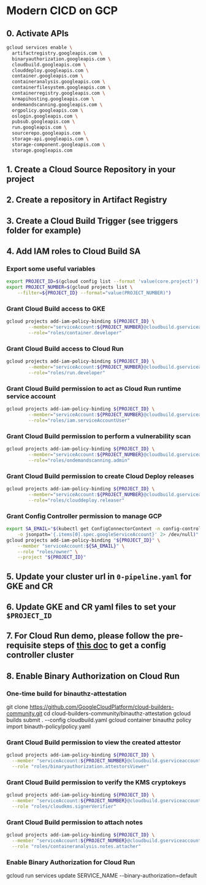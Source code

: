 # Modern CICD on GCP

## 0. Activate APIs

```bash
gcloud services enable \
  artifactregistry.googleapis.com \
  binaryauthorization.googleapis.com \
  cloudbuild.googleapis.com \
  clouddeploy.googleapis.com \
  container.googleapis.com \
  containeranalysis.googleapis.com \
  containerfilesystem.googleapis.com \
  containerregistry.googleapis.com \
  krmapihosting.googleapis.com \
  ondemandscanning.googleapis.com \
  orgpolicy.googleapis.com \
  oslogin.googleapis.com \
  pubsub.googleapis.com \
  run.googleapis.com \
  sourcerepo.googleapis.com \
  storage-api.googleapis.com \
  storage-component.googleapis.com \
  storage.googleapis.com
```

## 1. Create a Cloud Source Repository in your project

## 2. Create a repository in Artifact Registry

## 3. Create a Cloud Build Trigger (see triggers folder for example)

## 4. Add IAM roles to Cloud Build SA
### Export some useful variables
```bash
export PROJECT_ID=$(gcloud config list --format 'value(core.project)')
export PROJECT_NUMBER=$(gcloud projects list \
    --filter=${PROJECT_ID} --format="value(PROJECT_NUMBER)")
```

### Grant Cloud Build access to GKE
```bash
gcloud projects add-iam-policy-binding ${PROJECT_ID} \
        --member="serviceAccount:${PROJECT_NUMBER}@cloudbuild.gserviceaccount.com" \
        --role="roles/container.developer"
```

### Grant Cloud Build access to Cloud Run
```bash
gcloud projects add-iam-policy-binding ${PROJECT_ID} \
        --member="serviceAccount:${PROJECT_NUMBER}@cloudbuild.gserviceaccount.com" \
        --role="roles/run.developer"
```

### Grant Cloud Build permission to act as Cloud Run runtime service account
```bash
gcloud projects add-iam-policy-binding ${PROJECT_ID} \
        --member="serviceAccount:${PROJECT_NUMBER}@cloudbuild.gserviceaccount.com" \
        --role="roles/iam.serviceAccountUser"
```

### Grant Cloud Build permission to perform a vulnerability scan
```bash
gcloud projects add-iam-policy-binding ${PROJECT_ID} \
        --member="serviceAccount:${PROJECT_NUMBER}@cloudbuild.gserviceaccount.com" \
        --role="roles/ondemandscanning.admin"
```

### Grant Cloud Build permission to create Cloud Deploy releases
```bash
gcloud projects add-iam-policy-binding ${PROJECT_ID} \
        --member="serviceAccount:${PROJECT_NUMBER}@cloudbuild.gserviceaccount.com" \
        --role="roles/clouddeploy.releaser"
```

### Grant Config Controller permission to manage GCP
```bash
export SA_EMAIL="$(kubectl get ConfigConnectorContext -n config-control \
    -o jsonpath='{.items[0].spec.googleServiceAccount}' 2> /dev/null)"
gcloud projects add-iam-policy-binding "${PROJECT_ID}" \
    --member "serviceAccount:${SA_EMAIL}" \
    --role "roles/owner" \
    --project "${PROJECT_ID}"
```

## 5. Update your cluster url in `0-pipeline.yaml` for GKE and CR

## 6. Update GKE and CR yaml files to set your `$PROJECT_ID`

## 7. For Cloud Run demo, please follow the pre-requisite steps of [this doc](https://docs.google.com/document/d/1DFunajJsevYhoVg6x3xC8YInzGLkRTLk_TxfpY_esQk/edit#) to get a config controller cluster

## 8. Enable Binary Authorization on Cloud Run
### One-time build for binauthz-attestation
git clone https://github.com/GoogleCloudPlatform/cloud-builders-community.git
cd cloud-builders-community/binauthz-attestation
gcloud builds submit . --config cloudbuild.yaml
gcloud container binauthz policy import binauth-policy/policy.yaml
### Grant Cloud Build permission to view the created attestor
```bash
gcloud projects add-iam-policy-binding ${PROJECT_ID} \
  --member "serviceAccount:${PROJECT_NUMBER}@cloudbuild.gserviceaccount.com" \
  --role "roles/binaryauthorization.attestorsViewer"
```
### Grant Cloud Build permission to verify the KMS cryptokeys
```bash
gcloud projects add-iam-policy-binding ${PROJECT_ID} \
  --member "serviceAccount:${PROJECT_NUMBER}@cloudbuild.gserviceaccount.com" \
  --role "roles/cloudkms.signerVerifier"
```
### Grant Cloud Build permission to attach notes
```bash
gcloud projects add-iam-policy-binding ${PROJECT_ID} \
  --member "serviceAccount:${PROJECT_NUMBER}@cloudbuild.gserviceaccount.com" \
  --role "roles/containeranalysis.notes.attacher"
```
### Enable Binary Authorization for Cloud Run
gcloud run services update SERVICE_NAME --binary-authorization=default